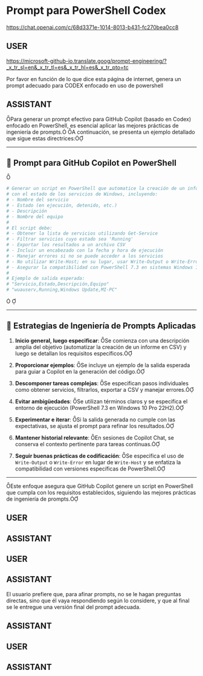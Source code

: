 # Prompt para PowerShell Codex

https://chat.openai.com/c/68d3371e-1014-8013-b431-fc270bea0cc8

## USER
https://microsoft-github-io.translate.goog/prompt-engineering/?_x_tr_sl=en&_x_tr_tl=es&_x_tr_hl=es&_x_tr_pto=tc

Por favor en función de lo que dice esta página de internet, genera un prompt adecuado para CODEX enfocado en uso de powershell

## ASSISTANT
Para generar un prompt efectivo para GitHub Copilot (basado en Codex) enfocado en PowerShell, es esencial aplicar las mejores prácticas de ingeniería de prompts. A continuación, se presenta un ejemplo detallado que sigue estas directrices:

---

## 🎯 Prompt para GitHub Copilot en PowerShell


```powershell
# Generar un script en PowerShell que automatice la creación de un informe en formato CSV
# con el estado de los servicios de Windows, incluyendo:
# - Nombre del servicio
# - Estado (en ejecución, detenido, etc.)
# - Descripción
# - Nombre del equipo
#
# El script debe:
# - Obtener la lista de servicios utilizando Get-Service
# - Filtrar servicios cuyo estado sea 'Running'
# - Exportar los resultados a un archivo CSV
# - Incluir un encabezado con la fecha y hora de ejecución
# - Manejar errores si no se puede acceder a los servicios
# - No utilizar Write-Host; en su lugar, usar Write-Output o Write-Error según corresponda
# - Asegurar la compatibilidad con PowerShell 7.3 en sistemas Windows 10 Pro versión 22H2
#
# Ejemplo de salida esperada:
# "Servicio,Estado,Descripción,Equipo"
# "wuauserv,Running,Windows Update,MI-PC"
```



---

## 🧠 Estrategias de Ingeniería de Prompts Aplicadas

1. **Inicio general, luego especificar**: Se comienza con una descripción amplia del objetivo (automatizar la creación de un informe en CSV) y luego se detallan los requisitos específicos.

2. **Proporcionar ejemplos**: Se incluye un ejemplo de la salida esperada para guiar a Copilot en la generación del código.

3. **Descomponer tareas complejas**: Se especifican pasos individuales como obtener servicios, filtrarlos, exportar a CSV y manejar errores.

4. **Evitar ambigüedades**: Se utilizan términos claros y se especifica el entorno de ejecución (PowerShell 7.3 en Windows 10 Pro 22H2).

5. **Experimentar e iterar**: Si la salida generada no cumple con las expectativas, se ajusta el prompt para refinar los resultados.

6. **Mantener historial relevante**: En sesiones de Copilot Chat, se conserva el contexto pertinente para tareas continuas.

7. **Seguir buenas prácticas de codificación**: Se especifica el uso de `Write-Output` o `Write-Error` en lugar de `Write-Host` y se enfatiza la compatibilidad con versiones específicas de PowerShell.

---

Este enfoque asegura que GitHub Copilot genere un script en PowerShell que cumpla con los requisitos establecidos, siguiendo las mejores prácticas de ingeniería de prompts. 

## USER


## ASSISTANT


## USER


## ASSISTANT
El usuario prefiere que, para afinar prompts, no se le hagan preguntas directas, sino que él vaya respondiendo según lo considere, y que al final se le entregue una versión final del prompt adecuada.

## ASSISTANT


## USER


## ASSISTANT


